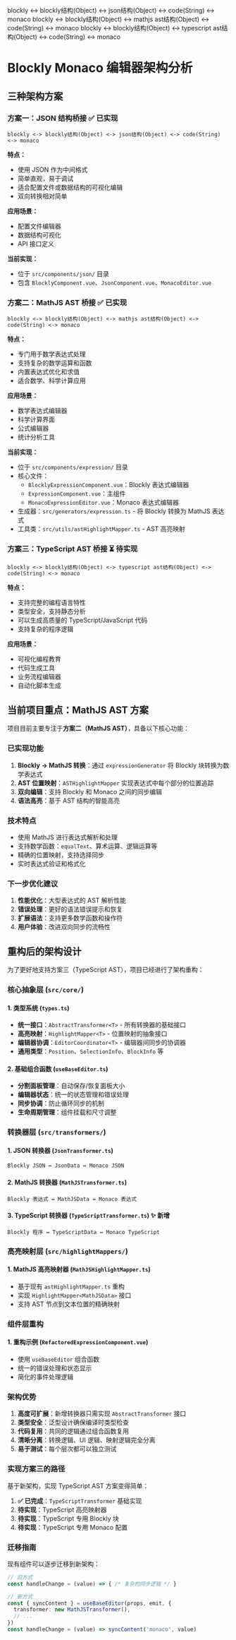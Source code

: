 blockly <-> blockly结构(Object) <-> json结构(Object) <-> code(String) <-> monaco
blockly <-> blockly结构(Object) <-> mathjs ast结构(Object) <-> code(String) <-> monaco
blockly <-> blockly结构(Object) <-> typescript ast结构(Object) <-> code(String) <-> monaco

# Blockly Monaco 编辑器架构分析

## 三种架构方案

### 方案一：JSON 结构桥接 ✅ 已实现
```
blockly <-> blockly结构(Object) <-> json结构(Object) <-> code(String) <-> monaco
```
**特点：**
- 使用 JSON 作为中间格式
- 简单直观，易于调试
- 适合配置文件或数据结构的可视化编辑
- 双向转换相对简单

**应用场景：**
- 配置文件编辑器
- 数据结构可视化
- API 接口定义

**当前实现：**
- 位于 `src/components/json/` 目录
- 包含 `BlocklyComponent.vue`、`JsonComponent.vue`、`MonacoEditor.vue`

### 方案二：MathJS AST 桥接 ✅ 已实现
```
blockly <-> blockly结构(Object) <-> mathjs ast结构(Object) <-> code(String) <-> monaco
```
**特点：**
- 专门用于数学表达式处理
- 支持复杂的数学运算和函数
- 内置表达式优化和求值
- 适合数学、科学计算应用

**应用场景：**
- 数学表达式编辑器
- 科学计算界面
- 公式编辑器
- 统计分析工具

**当前实现：**
- 位于 `src/components/expression/` 目录
- 核心文件：
  - `BlocklyExpressionComponent.vue`：Blockly 表达式编辑器
  - `ExpressionComponent.vue`：主组件
  - `MonacoExpressionEditor.vue`：Monaco 表达式编辑器
- 生成器：`src/generators/expression.ts` - 将 Blockly 转换为 MathJS 表达式
- 工具类：`src/utils/astHighlightMapper.ts` - AST 高亮映射

### 方案三：TypeScript AST 桥接 ⏳ 待实现
```
blockly <-> blockly结构(Object) <-> typescript ast结构(Object) <-> code(String) <-> monaco
```
**特点：**
- 支持完整的编程语言特性
- 类型安全，支持静态分析
- 可以生成高质量的 TypeScript/JavaScript 代码
- 支持复杂的程序逻辑

**应用场景：**
- 可视化编程教育
- 代码生成工具
- 业务流程编辑器
- 自动化脚本生成

## 当前项目重点：MathJS AST 方案

项目目前主要专注于**方案二（MathJS AST）**，具备以下核心功能：

### 已实现功能
1. **Blockly → MathJS 转换**：通过 `expressionGenerator` 将 Blockly 块转换为数学表达式
2. **AST 位置映射**：`ASTHighlightMapper` 实现表达式中每个部分的位置追踪
3. **双向编辑**：支持 Blockly 和 Monaco 之间的同步编辑
4. **语法高亮**：基于 AST 结构的智能高亮

### 技术特点
- 使用 MathJS 进行表达式解析和处理
- 支持数学函数：`equalText`、算术运算、逻辑运算等
- 精确的位置映射，支持选择同步
- 实时表达式验证和格式化

### 下一步优化建议
1. **性能优化**：大型表达式的 AST 解析性能
2. **错误处理**：更好的语法错误提示和恢复
3. **扩展语法**：支持更多数学函数和操作符
4. **用户体验**：改进双向同步的流畅性

## 重构后的架构设计

为了更好地支持方案三（TypeScript AST），项目已经进行了架构重构：

### 核心抽象层 (`src/core/`)

#### 1. 类型系统 (`types.ts`)
- **统一接口**：`AbstractTransformer<T>` - 所有转换器的基础接口
- **高亮映射**：`HighlightMapper<T>` - 位置映射的抽象接口
- **编辑器协调**：`EditorCoordinator<T>` - 编辑器间同步的协调器
- **通用类型**：`Position`、`SelectionInfo`、`BlockInfo` 等

#### 2. 基础组合函数 (`useBaseEditor.ts`)
- **分割面板管理**：自动保存/恢复面板大小
- **编辑器状态**：统一的状态管理和错误处理
- **同步协调**：防止循环同步的机制
- **生命周期管理**：组件挂载和尺寸调整

### 转换器层 (`src/transformers/`)

#### 1. JSON 转换器 (`JsonTransformer.ts`)
```
Blockly JSON ↔ JsonData ↔ Monaco JSON
```

#### 2. MathJS 转换器 (`MathJSTransformer.ts`)
```
Blockly 表达式 ↔ MathJSData ↔ Monaco 表达式
```

#### 3. TypeScript 转换器 (`TypeScriptTransformer.ts`) ✨ 新增
```
Blockly 程序 ↔ TypeScriptData ↔ Monaco TypeScript
```

### 高亮映射层 (`src/highlightMappers/`)

#### 1. MathJS 高亮映射器 (`MathJSHighlightMapper.ts`)
- 基于现有 `astHighlightMapper.ts` 重构
- 实现 `HighlightMapper<MathJSData>` 接口
- 支持 AST 节点到文本位置的精确映射

### 组件层重构

#### 1. 重构示例 (`RefactoredExpressionComponent.vue`)
- 使用 `useBaseEditor` 组合函数
- 统一的错误处理和状态显示
- 简化的事件处理逻辑

### 架构优势

1. **高度可扩展**：新增转换器只需实现 `AbstractTransformer` 接口
2. **类型安全**：泛型设计确保编译时类型检查
3. **代码复用**：共同的逻辑通过组合函数复用
4. **清晰分离**：转换逻辑、UI 逻辑、映射逻辑完全分离
5. **易于测试**：每个层次都可以独立测试

### 实现方案三的路径

基于新架构，实现 TypeScript AST 方案变得简单：

1. **✅ 已完成**：`TypeScriptTransformer` 基础实现
2. **待实现**：TypeScript 高亮映射器
3. **待实现**：TypeScript 专用 Blockly 块
4. **待实现**：TypeScript 专用 Monaco 配置

### 迁移指南

现有组件可以逐步迁移到新架构：

```typescript
// 旧方式
const handleChange = (value) => { /* 复杂的同步逻辑 */ }

// 新方式
const { syncContent } = useBaseEditor(props, emit, {
  transformer: new MathJSTransformer(),
  // ...
})
const handleChange = (value) => syncContent('monaco', value)
```
